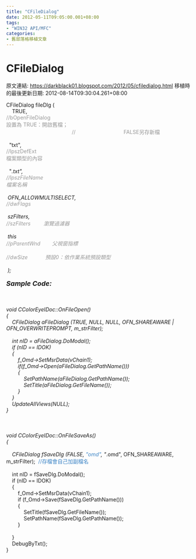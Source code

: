 ```yaml
---
title: "CFileDialog"
date: 2012-05-11T09:05:00.001+08:00
tags: 
- "WIN32 API/MFC"
categories:
- 舊部落格移植文章
---
```


# CFileDialog

原文連結: https://darkblack01.blogspot.com/2012/05/cfiledialog.html
移植時的最後更新日期: 2012-08-14T09:30:04.261+08:00

CFileDialog fileDlg (<br /><span class="Apple-tab-span" style="white-space: pre;">  </span> &nbsp; TRUE,<span class="Apple-tab-span" style="white-space: pre;">                                </span><span style="color: #999999;">//bOpenFileDialog<span class="Apple-tab-span" style="white-space: pre;"> </span>設置為 TRUE：開啟舊檔；</span><br /><span style="color: #999999;">&nbsp; &nbsp; &nbsp; &nbsp; &nbsp; &nbsp; &nbsp; &nbsp; &nbsp; &nbsp; &nbsp; &nbsp; &nbsp; &nbsp; &nbsp; &nbsp; &nbsp; &nbsp; &nbsp; &nbsp; &nbsp; &nbsp; &nbsp;// &nbsp; &nbsp; &nbsp; &nbsp; &nbsp; &nbsp; &nbsp; &nbsp; &nbsp; &nbsp; &nbsp; &nbsp; &nbsp; &nbsp; &nbsp; &nbsp; FALSE另存新檔</span><br /><span class="Apple-tab-span" style="white-space: pre;">  </span> &nbsp; "txt",<span class="Apple-tab-span" style="white-space: pre;">                                 </span><span style="color: #999999;">//lpszDefExt<span class="Apple-tab-span" style="white-space: pre;">  </span>檔案類型的內容</span><br /><span class="Apple-tab-span" style="white-space: pre;">  </span> &nbsp; "*.txt",<span class="Apple-tab-span" style="white-space: pre;">                              </span><span style="color: #999999;">//lpszFileName<span class="Apple-tab-span" style="white-space: pre;">  </span>檔案名稱</span><br /><span class="Apple-tab-span" style="white-space: pre;">  </span> &nbsp;OFN_ALLOWMULTISELECT,<span class="Apple-tab-span" style="white-space: pre;">     </span><span style="color: #999999;">//dwFlags</span><br /><span class="Apple-tab-span" style="white-space: pre;">  </span> &nbsp;szFilters,<span class="Apple-tab-span" style="white-space: pre;">                             </span><span style="color: #999999;">//szFilters &nbsp; &nbsp; &nbsp; &nbsp; 瀏覽過濾器</span><br /><span class="Apple-tab-span" style="white-space: pre;">  </span> &nbsp;this<span class="Apple-tab-span" style="white-space: pre;">                                    </span><span style="color: #999999;">//pParentWnd &nbsp; &nbsp; &nbsp; &nbsp;父視窗指標</span><br /><span class="Apple-tab-span" style="white-space: pre;">                                             </span><span style="color: #999999;">//dwSize &nbsp; &nbsp; &nbsp; &nbsp; &nbsp; &nbsp;預設0：依作業系統預設類型</span><br /><span class="Apple-tab-span" style="white-space: pre;">  </span> &nbsp;);<br /><br /><b><span style="font-size: large;">Sample Code:</span></b><br /><br /><br /><br />void CColorEyeIDoc::OnFileOpen()<br />{<br />&nbsp; &nbsp; CFileDialog aFileDialog (TRUE, NULL, NULL, OFN_SHAREAWARE | OFN_OVERWRITEPROMPT, m_strFilter);<br />&nbsp; &nbsp;<br />&nbsp; &nbsp; int nID = aFileDialog.DoModal();<br />&nbsp; &nbsp; if (nID == IDOK)<br />&nbsp; &nbsp; {<br />&nbsp; &nbsp; &nbsp; &nbsp; f_Omd-&gt;SetMsrData(vChain1);<br />&nbsp; &nbsp; &nbsp; &nbsp; if(f_Omd-&gt;Open(aFileDialog.GetPathName()))<br />&nbsp; &nbsp; &nbsp; &nbsp; {<br />&nbsp; &nbsp; &nbsp; &nbsp; &nbsp; &nbsp; SetPathName(aFileDialog.GetPathName());<br />&nbsp; &nbsp; &nbsp; &nbsp; &nbsp; &nbsp; SetTitle(aFileDialog.GetFileName());<br />&nbsp; &nbsp; &nbsp; &nbsp; }<br />&nbsp; &nbsp; }<br />&nbsp; &nbsp; UpdateAllViews(NULL);<br />}<br /><br /><br /><br />void CColorEyeIDoc::OnFileSaveAs()<br />{<br /><br />&nbsp; &nbsp; CFileDialog fSaveDlg (FALSE, <span style="color: #3d85c6;">"omd"</span>, "*.omd", OFN_SHAREAWARE, m_strFilter); &nbsp;<span style="color: #3d85c6;">//存檔會自己加副檔名</span><br /><br />&nbsp; &nbsp; int nID = fSaveDlg.DoModal();<br />&nbsp; &nbsp; if (nID == IDOK)<br />&nbsp; &nbsp; {<br />&nbsp; &nbsp; &nbsp; &nbsp; f_Omd-&gt;SetMsrData(vChain1);<br />&nbsp; &nbsp; &nbsp; &nbsp; if (f_Omd-&gt;Save(fSaveDlg.GetPathName()))<br />&nbsp; &nbsp; &nbsp; &nbsp; {<br />&nbsp; &nbsp; &nbsp; &nbsp; &nbsp; &nbsp; SetTitle(fSaveDlg.GetFileName());<br />&nbsp; &nbsp; &nbsp; &nbsp; &nbsp; &nbsp; SetPathName(fSaveDlg.GetPathName());<br />&nbsp; &nbsp; &nbsp; &nbsp; }<br />&nbsp; &nbsp; &nbsp; &nbsp; &nbsp; &nbsp;<br />&nbsp; &nbsp; }<br />&nbsp; &nbsp; DebugByTxt();<br />}<br />
